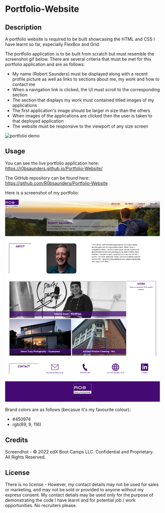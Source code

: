 # Portfolio-Website

## Description

A portfolio website is required to be built showcasing the HTML and CSS I have learnt so far, especially FlexBox and Grid. 

The portfolio application is to be built from scratch but must resemble the screenshot gif below. There are several criteria that must be met for this portfolio application and are as follows:

* My name (Robert Saunders) must be displayed along with a recent profile picture as well as links to sections about me, my work and how to contact me
* When a navigation link is clicked, the UI must scroll to the corresponding section
* The section that displays my work must contained titled images of my applications
* The first application's image should be larger in size than the others
* When images of the applications are clicked then the user is taken to that deployed application
* The website must be responsive to the viewport of any size screen


![portfolio demo](./files/01-css-challenge-demo.gif)


## Usage

You can see the live portfolio application here: https://r0bsaunders.github.io/Portfolio-Website/

The GitHub repository can be found here: https://github.com/R0bsaunders/Portfolio-Website

Here is a screenshot of my portfolio:

![portfolio demo](./files/robs-portfolio-website-screendhot.png)

Brand colors are as follows (becasue it's my favourite colour):

* #450974
* rgb(69, 9, 116)


## Credits

Screendhot - © 2022 edX Boot Camps LLC. Confidential and Proprietary. All Rights Reserved.

## License

There is no license - However, my contact details may not be used for sales or marketing, and may not be sold or provided to anyone without my express consent. My contact detials may be used only for the purpose of demonstrating the code I have learnt and for potential job / work opportunities. No recruiters please.

